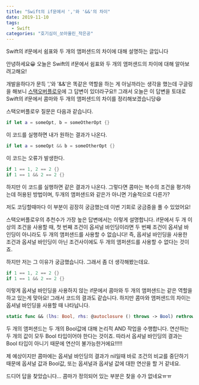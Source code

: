 ```yaml
---
title: "Swift의 if문에서 ','와 '&&'의 차이"
date: 2019-11-10
tags:
  - Swift
categories: "호기심이_쏘아올린_작은공"
---
```


Swift의 if문에서 쉼표와 두 개의 앰퍼샌드의 차이에 대해 설명하는 글입니다



안녕하세요😀 오늘은 Swift의 if문에서 쉼표와 두 개의 앰퍼샌드의 차이에 대해 알아보려고해요!

개발을하다가 문득 ','와 '&&'은 똑같은 역할을 하는 게 아닐까라는 생각을 했는데 구글링을 해보니 [스택오버플로우](https://stackoverflow.com/questions/44989227/separating-multiple-if-conditions-with-commas-in-swift)에 그 답변이 있더라구요!! 그래서 오늘은 이 답변을 토대로 Swift의 if문에서 콤마와 두 개의 앰퍼샌드의 차이를 정리해보겠습니당😆



스택오버플로우 질문은 다음과 같습니다.

```swift
if let a = someOpt, b = someOtherOpt {}
```

이 코드를 실행하면 내가 원하는 결과가 나온다.

```swift
if let a = someOpt && b = someOtherOpt {}
```

이 코드는 오류가 발생한다.

```swift
if 1 == 1, 2 == 2 {}
if 1 == 1 && 2 == 2 {}
```

하지만 이 코드를 실행하면 같은 결과가 나온다. 그렇다면 콤마는 복수의 조건을 평가하는데 허용된 방법이며, 두개의 앰퍼샌드와 같은가 아니면 기술적으로 다른가?



저도 코딩할때마다 이 부분이 굉장히 궁금했는데 이번 기회로 궁금중을 풀 수 있었어요!

스택오버플로우의 추천수가 가장 높은 답변에서는 이렇게 설명합니다. if문에서 두 개 이상의 조건을 사용할 때, 첫 번째 조건이 옵셔널 바인딩이라면 두 번째 조건이 옵셔널 바인딩이 아니라도 두 개의 앰퍼샌드를 사용할 수 없습니다! 즉, 옵셔널 바인딩을 사용한 조건과 옵셔널 바인딩이 아닌 조건사이에도 두 개의 앰퍼샌드를 사용할 수 없다는 것이죠.

하지만 저는 그 이유가 궁금했습니다. 그래서 좀 더 생각해봤는데요.

```swift
if 1 == 1, 2 == 2 {}
if 1 == 1 && 2 == 2 {}
```

이렇게 옵셔널 바인딩을 사용하지 않는 if문에서 콤마와 두 개의 앰퍼샌드는 같은 역할을 하고 있는게 맞아요! 그래서 코드의 결과도 같습니다. 하지만 콤마와 앰퍼샌드의 차이는 옵셔널 바인딩을 사용할 때 나타납니다.



```swift
static func && (lhs: Bool, rhs: @autoclosure () throws -> Bool) rethrows -> Bool
```

두 개의 앰퍼샌드는 두 개의 Bool값에 대해 논리적 AND 작업을 수행합니다. 연산하는 두 개의 값이 모두 Bool 타입이어야 한다는 것이죠. 따라서 옵셔널 바인딩의 결과는 Bool 타입이 아니기 때문에 연산이 불가능한거에요!!!!!

제 예상이지만 콤마에는 옵셔널 바인딩의 결과가 nil일때 바로 조건의 비교를 중단하기 때문에 옵셔널 값과 Bool값, 또는 옵셔널과 옵셔널 값에 대한 연산을 할 거 같네요.



드디어 답을 찾았습니다... 콤마가 정의되어 있는 부분은 찾을 수가 없네요ㅠㅠ